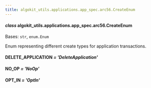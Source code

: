 ```yaml
---
title: algokit_utils.applications.app_spec.arc56.CreateEnum
---
```

#### *class* algokit_utils.applications.app_spec.arc56.CreateEnum

Bases: `str`, `enum.Enum`

Enum representing different create types for application transactions.

#### DELETE_APPLICATION *= 'DeleteApplication'*

#### NO_OP *= 'NoOp'*

#### OPT_IN *= 'OptIn'*